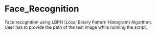 # Face_Recognition
Face recognition using LBPH (Local Binary Pattern Histogram) Algorithm.
User has to provide the path of the test image while running the script.
